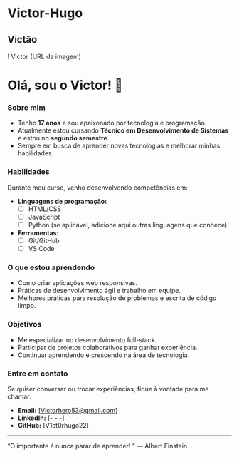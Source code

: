 # Victor-Hugo
## Victão

! Victor (URL da imagem)

# Olá, sou o Victor! 👋

### Sobre mim

- Tenho **17 anos** e sou apaixonado por tecnologia e programação.
- Atualmente estou cursando **Técnico em Desenvolvimento de Sistemas** e estou no **segundo semestre**.
- Sempre em busca de aprender novas tecnologias e melhorar minhas habilidades.

### Habilidades

Durante meu curso, venho desenvolvendo competências em:

- **Linguagens de programação:**
  - [ ] HTML/CSS
  - [ ] JavaScript
  - [ ] Python (se aplicável, adicione aqui outras linguagens que conhece)
- **Ferramentas:**
  - [ ] Git/GitHub
  - [ ] VS Code
  
### O que estou aprendendo

- Como criar aplicações web responsivas.
- Práticas de desenvolvimento ágil e trabalho em equipe.
- Melhores práticas para resolução de problemas e escrita de código limpo.

### Objetivos

- Me especializar no desenvolvimento full-stack.
- Participar de projetos colaborativos para ganhar experiência.
- Continuar aprendendo e crescendo na área de tecnologia.

### Entre em contato

Se quiser conversar ou trocar experiências, fique à vontade para me chamar:

- **Email:** [Victorhero53@gmail.com]
- **LinkedIn:** [- - -]
- **GitHub:** [V1ct0rhugo22]

---

“O importante é nunca parar de aprender! ” — Albert Einstein


